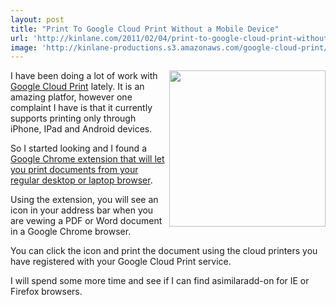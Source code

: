 ```yaml
---
layout: post
title: "Print To Google Cloud Print Without a Mobile Device"
url: 'http://kinlane.com/2011/02/04/print-to-google-cloud-print-without-mobile-device/'
image: 'http://kinlane-productions.s3.amazonaws.com/google-cloud-print/google-cloud-print.png'
---
```


[<img src="http://kinlane-productions.s3.amazonaws.com/google-cloud-print/google-cloud-print.png" alt="" width="250" align="right" />][1]I have been doing a lot of work with [Google Cloud Print][2] lately. It is an amazing platfor, however one complaint I have is that it currently supports printing only through iPhone, IPad and Android devices.

So I started looking and I found a [Google Chrome extension that will let you print documents from your regular desktop or laptop browser][1].

Using the extension, you will see an icon in your address bar when you are vewing a PDF or Word document in a Google Chrome browser.

You can click the icon and print the document using the cloud printers you have registered with your Google Cloud Print service.

I will spend some more time and see if I can find asimilaradd-on for IE or Firefox browsers.

   [1]: https://chrome.google.com/extensions/detail/ffaifmgpcdjedlffbhenaloimajbdkfg?hl=en
   [2]: http://code.google.com/apis/cloudprint/docs/overview.html
